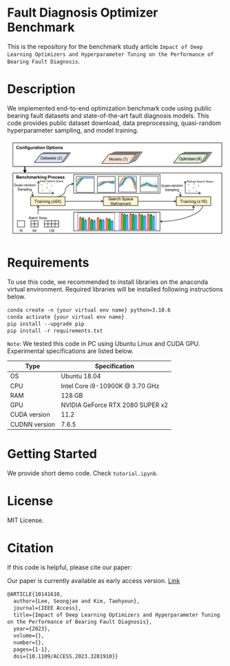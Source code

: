 # Fault Diagnosis Optimizer Benchmark

This is the repository for the benchmark study article `Impact of Deep Learning Optimizers and Hyperparameter Tuning on the Performance of Bearing Fault Diagnosis`. 

# Description

We implemented end-to-end optimization benchmark code using public bearing fault datasets and state-of-the-art fault diagnosis models. This code provides public dataset download, data preprocessing, quasi-random hyperparameter sampling, and model training.

![ga](./img/gagraphic.jpg)

# Requirements

To use this code, we recommended to install libraries on the anaconda virtual environment. Required libraries will be installed following instructions below.

```
conda create -n {your virtual env name} python=3.10.6
conda activate {your virtual env name}
pip install --upgrade pip
pip install -r requirements.txt
```

`Note`: We tested this code in PC using Ubuntu Linux and CUDA GPU. Experimental specifications are listed below.

|Type|Specification|
|------|---|
|OS|Ubuntu 18.04|
|CPU|Intel Core i9-10900K @ 3.70 GHz|
|RAM|128 GB|
|GPU|NVIDIA GeForce RTX 2080 SUPER x2|
|CUDA version|11.2|
|CUDNN version|7.6.5|

# Getting Started

We provide short demo code. Check `tutorial.ipynb`.

# License

MIT License.

# Citation

If this code is helpful, please cite our paper:

Our paper is currently available as early access version. [Link](https://ieeexplore.ieee.org/document/10141610/keywords#keywords)

```
@ARTICLE{10141610,
  author={Lee, Seongjae and Kim, Taehyoun},
  journal={IEEE Access}, 
  title={Impact of Deep Learning Optimizers and Hyperparameter Tuning on the Performance of Bearing Fault Diagnosis}, 
  year={2023},
  volume={},
  number={},
  pages={1-1},
  doi={10.1109/ACCESS.2023.3281910}}
```